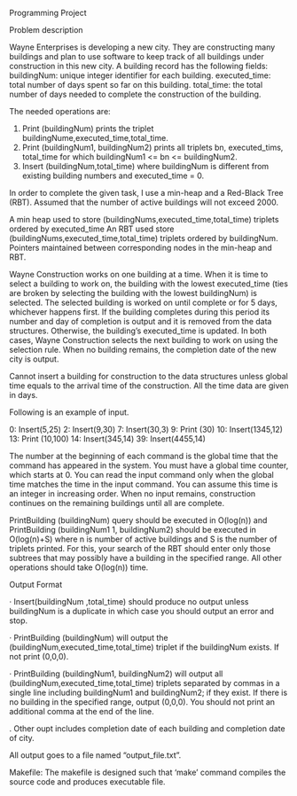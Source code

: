
Programming Project
 
 
Problem description

Wayne Enterprises is developing a new city. They are constructing many buildings and plan to use software to keep track of all buildings under construction in this new city. A building record has the following fields:
buildingNum: unique integer identifier for each building.
executed_time: total number of days spent so far on this building.
total_time: the total number of days needed to complete the construction of the building.
 
The needed operations are:
1. Print (buildingNum) prints the triplet buildingNume,executed_time,total_time.
2. Print (buildingNum1, buildingNum2) prints all triplets bn, executed_tims, total_time for which buildingNum1 <= bn <= buildingNum2.
3. Insert (buildingNum,total_time) where buildingNum is different from existing building numbers and executed_time = 0.
 
In order to complete the given task, I use a min-heap and a Red-Black Tree (RBT). Assumed that the number of active buildings will not exceed 2000.
 
A min heap used to store (buildingNums,executed_time,total_time) triplets ordered by executed_time An RBT  used store (buildingNums,executed_time,total_time) triplets ordered by buildingNum. Pointers maintained  between corresponding nodes in the min-heap and RBT.
 
Wayne Construction works on one building at a time. When it is time to select a building to work on, the building with the lowest executed_time (ties are broken by selecting the building with the lowest buildingNum) is selected. The selected building is worked on until complete or for 5 days, whichever happens first. If the building completes during this period its number and day of completion is output and it is removed from the data structures. Otherwise, the building’s executed_time is updated. In both cases, Wayne Construction selects the next building to work on using the selection rule. When no building remains, the completion date of the new city is output.
 
 
 
Cannot insert a building for construction to the data structures unless global time equals to the arrival time of the construction. All the time data are given in days.
 
Following is an example of input.
 
0: Insert(5,25)
2: Insert(9,30)
7: Insert(30,3)
9: Print (30)
10: Insert(1345,12)
13: Print (10,100)
14: Insert(345,14)
39: Insert(4455,14)
 
The number at the beginning of each command is the global time that the command has appeared in the system. You must have a global time counter, which starts at 0. You can read the input command only when the global time matches the time in the input command. You can assume this time is an integer in increasing order. When no input remains, construction continues on the remaining buildings until all are complete.
 
PrintBuilding (buildingNum) query should be executed in O(log(n)) and PrintBuilding (buildingNum1 1, buildingNum2) should be executed in O(log(n)+S) where n is number of active buildings and S is the number of triplets printed. For this, your search of the RBT should enter only those subtrees that may possibly have a building in the specified range. All other operations should take O(log(n)) time.
 
Output Format
 
· Insert(buildingNum ,total_time) should produce no output unless buildingNum is a duplicate in which case you should output an error and stop.
 
· PrintBuilding (buildingNum) will output the (buildingNum,executed_time,total_time) triplet if the buildingNum exists. If not print (0,0,0).
 
· PrintBuilding (buildingNum1, buildingNum2) will output all (buildingNum,executed_time,total_time) triplets separated by commas in a single line including buildingNum1 and buildingNum2; if they exist. If there is no building in the specified range, output (0,0,0). You should not print an additional comma at the end of the line.

. Other oupt includes completion date of each building and completion date of city.
 
All output goes to a file named “output_file.txt”.
 

Makefile: The makefile is designed such that ‘make’ command compiles the source code and produces executable file. 
 

